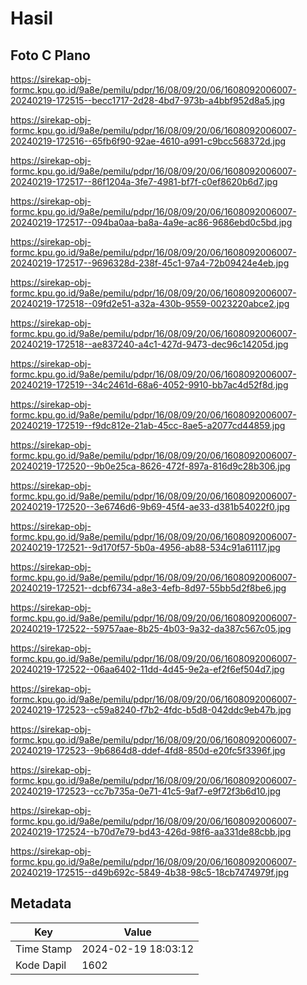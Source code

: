 # Hasil

## Foto C Plano

https://sirekap-obj-formc.kpu.go.id/9a8e/pemilu/pdpr/16/08/09/20/06/1608092006007-20240219-172515--becc1717-2d28-4bd7-973b-a4bbf952d8a5.jpg

https://sirekap-obj-formc.kpu.go.id/9a8e/pemilu/pdpr/16/08/09/20/06/1608092006007-20240219-172516--65fb6f90-92ae-4610-a991-c9bcc568372d.jpg

https://sirekap-obj-formc.kpu.go.id/9a8e/pemilu/pdpr/16/08/09/20/06/1608092006007-20240219-172517--86f1204a-3fe7-4981-bf7f-c0ef8620b6d7.jpg

https://sirekap-obj-formc.kpu.go.id/9a8e/pemilu/pdpr/16/08/09/20/06/1608092006007-20240219-172517--094ba0aa-ba8a-4a9e-ac86-9686ebd0c5bd.jpg

https://sirekap-obj-formc.kpu.go.id/9a8e/pemilu/pdpr/16/08/09/20/06/1608092006007-20240219-172517--9696328d-238f-45c1-97a4-72b09424e4eb.jpg

https://sirekap-obj-formc.kpu.go.id/9a8e/pemilu/pdpr/16/08/09/20/06/1608092006007-20240219-172518--09fd2e51-a32a-430b-9559-0023220abce2.jpg

https://sirekap-obj-formc.kpu.go.id/9a8e/pemilu/pdpr/16/08/09/20/06/1608092006007-20240219-172518--ae837240-a4c1-427d-9473-dec96c14205d.jpg

https://sirekap-obj-formc.kpu.go.id/9a8e/pemilu/pdpr/16/08/09/20/06/1608092006007-20240219-172519--34c2461d-68a6-4052-9910-bb7ac4d52f8d.jpg

https://sirekap-obj-formc.kpu.go.id/9a8e/pemilu/pdpr/16/08/09/20/06/1608092006007-20240219-172519--f9dc812e-21ab-45cc-8ae5-a2077cd44859.jpg

https://sirekap-obj-formc.kpu.go.id/9a8e/pemilu/pdpr/16/08/09/20/06/1608092006007-20240219-172520--9b0e25ca-8626-472f-897a-816d9c28b306.jpg

https://sirekap-obj-formc.kpu.go.id/9a8e/pemilu/pdpr/16/08/09/20/06/1608092006007-20240219-172520--3e6746d6-9b69-45f4-ae33-d381b54022f0.jpg

https://sirekap-obj-formc.kpu.go.id/9a8e/pemilu/pdpr/16/08/09/20/06/1608092006007-20240219-172521--9d170f57-5b0a-4956-ab88-534c91a61117.jpg

https://sirekap-obj-formc.kpu.go.id/9a8e/pemilu/pdpr/16/08/09/20/06/1608092006007-20240219-172521--dcbf6734-a8e3-4efb-8d97-55bb5d2f8be6.jpg

https://sirekap-obj-formc.kpu.go.id/9a8e/pemilu/pdpr/16/08/09/20/06/1608092006007-20240219-172522--59757aae-8b25-4b03-9a32-da387c567c05.jpg

https://sirekap-obj-formc.kpu.go.id/9a8e/pemilu/pdpr/16/08/09/20/06/1608092006007-20240219-172522--06aa6402-11dd-4d45-9e2a-ef2f6ef504d7.jpg

https://sirekap-obj-formc.kpu.go.id/9a8e/pemilu/pdpr/16/08/09/20/06/1608092006007-20240219-172523--c59a8240-f7b2-4fdc-b5d8-042ddc9eb47b.jpg

https://sirekap-obj-formc.kpu.go.id/9a8e/pemilu/pdpr/16/08/09/20/06/1608092006007-20240219-172523--9b6864d8-ddef-4fd8-850d-e20fc5f3396f.jpg

https://sirekap-obj-formc.kpu.go.id/9a8e/pemilu/pdpr/16/08/09/20/06/1608092006007-20240219-172523--cc7b735a-0e71-41c5-9af7-e9f72f3b6d10.jpg

https://sirekap-obj-formc.kpu.go.id/9a8e/pemilu/pdpr/16/08/09/20/06/1608092006007-20240219-172524--b70d7e79-bd43-426d-98f6-aa331de88cbb.jpg

https://sirekap-obj-formc.kpu.go.id/9a8e/pemilu/pdpr/16/08/09/20/06/1608092006007-20240219-172515--d49b692c-5849-4b38-98c5-18cb7474979f.jpg


## Metadata

| Key        | Value               |
| ---------- | ------------------- |
| Time Stamp | 2024-02-19 18:03:12 |
| Kode Dapil | 1602                |



